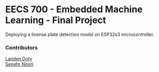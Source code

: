# EECS 700 - Embedded Machine Learning - Final Project

Deploying a license plate detection model on ESP32s3 microcontroller.

### Contributors

[Landen Doty](https://github.com/landoty)\
[Sepehr Noori](https://github.com/sepehrnoory) 